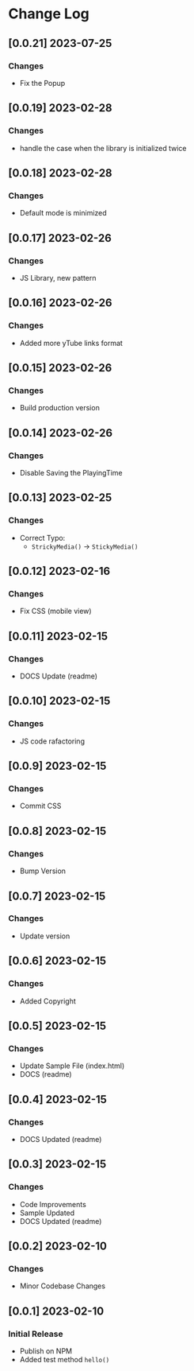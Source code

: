# Change Log

## [0.0.21] 2023-07-25
### Changes

- Fix the Popup

## [0.0.19] 2023-02-28
### Changes

- handle the case when the library is initialized twice

## [0.0.18] 2023-02-28
### Changes

- Default mode is minimized

## [0.0.17] 2023-02-26
### Changes

- JS Library, new pattern

## [0.0.16] 2023-02-26
### Changes

- Added more yTube links format

## [0.0.15] 2023-02-26
### Changes

- Build production version

## [0.0.14] 2023-02-26
### Changes

- Disable Saving the PlayingTime 

## [0.0.13] 2023-02-25
### Changes

- Correct Typo: 
  - `StrickyMedia()` -> `StickyMedia()`

## [0.0.12] 2023-02-16
### Changes

- Fix CSS (mobile view)

## [0.0.11] 2023-02-15
### Changes

- DOCS Update (readme)

## [0.0.10] 2023-02-15
### Changes

- JS code rafactoring

## [0.0.9] 2023-02-15
### Changes

- Commit CSS  

## [0.0.8] 2023-02-15
### Changes

- Bump Version

## [0.0.7] 2023-02-15
### Changes

- Update version

## [0.0.6] 2023-02-15
### Changes

- Added Copyright  

## [0.0.5] 2023-02-15
### Changes

- Update Sample File (index.html)
- DOCS (readme)

## [0.0.4] 2023-02-15
### Changes

- DOCS Updated (readme)

## [0.0.3] 2023-02-15
### Changes

- Code Improvements 
- Sample Updated 
- DOCS Updated (readme)

## [0.0.2] 2023-02-10
### Changes

- Minor Codebase Changes

## [0.0.1] 2023-02-10
### Initial Release

- Publish on NPM
- Added test method `hello()`
